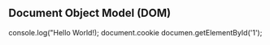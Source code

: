 ## Document Object Model (DOM)

console.log("Hello World!);
document.cookie
documen.getElementById('1');
